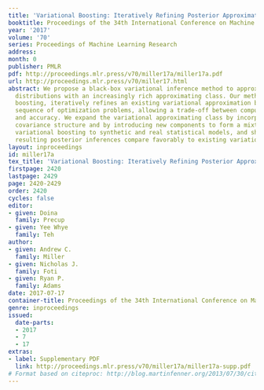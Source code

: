 ```yaml
---
title: 'Variational Boosting: Iteratively Refining Posterior Approximations'
booktitle: Proceedings of the 34th International Conference on Machine Learning
year: '2017'
volume: '70'
series: Proceedings of Machine Learning Research
address: 
month: 0
publisher: PMLR
pdf: http://proceedings.mlr.press/v70/miller17a/miller17a.pdf
url: http://proceedings.mlr.press/v70/miller17.html
abstract: We propose a black-box variational inference method to approximate intractable
  distributions with an increasingly rich approximating class. Our method, variational
  boosting, iteratively refines an existing variational approximation by solving a
  sequence of optimization problems, allowing a trade-off between computation time
  and accuracy. We expand the variational approximating class by incorporating additional
  covariance structure and by introducing new components to form a mixture. We apply
  variational boosting to synthetic and real statistical models, and show that the
  resulting posterior inferences compare favorably to existing variational algorithms.
layout: inproceedings
id: miller17a
tex_title: 'Variational Boosting: Iteratively Refining Posterior Approximations'
firstpage: 2420
lastpage: 2429
page: 2420-2429
order: 2420
cycles: false
editor:
- given: Doina
  family: Precup
- given: Yee Whye
  family: Teh
author:
- given: Andrew C.
  family: Miller
- given: Nicholas J.
  family: Foti
- given: Ryan P.
  family: Adams
date: 2017-07-17
container-title: Proceedings of the 34th International Conference on Machine Learning
genre: inproceedings
issued:
  date-parts:
  - 2017
  - 7
  - 17
extras:
- label: Supplementary PDF
  link: http://proceedings.mlr.press/v70/miller17a/miller17a-supp.pdf
# Format based on citeproc: http://blog.martinfenner.org/2013/07/30/citeproc-yaml-for-bibliographies/
---
```

